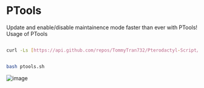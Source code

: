 # PTools

Update and enable/disable maintainence mode faster than ever with PTools!
<br>
Usage of PTools

```bash

curl -Ls [https://api.github.com/repos/TommyTran732/Pterodactyl-Script/releases/latest](https://raw.githubusercontent.com/givinghawk/PTools/main/ptools.sh) | grep -wo "https.*ptools.sh" | wget -qi -
```

```bash

bash ptools.sh
```

![image](https://user-images.githubusercontent.com/72263189/172023504-4bc19138-0991-4f3f-8124-de27cf484042.png)
